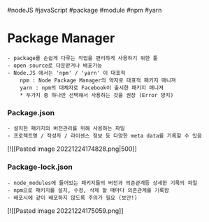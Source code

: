 #nodeJS #javaScript #package #module #npm #yarn

# Package Manager
	- package를 손쉽게 다루는 작업을 편리하게 사용하기 위한 툴
	- open source로 다운받거나 배포가능
	- Node.JS 에서는 'npm' / 'yarn' 이 대표적
		npm : Node Package Manager의 약자로 대표적 패키지 매니져
		yarn : npm의 대체자로 Facebook이 출시한 패키지 매니져
		* 두가지 중 하나만 선택해서 사용하는 것을 권장 (Error 방지)
### Package.json
	- 설치한 패키지의 버전관리를 위해 사용하는 파일
	- 프로젝트명 / 작성자 / 라이센스 정보 등 다양한 meta data를 기록할 수 있음
[![[Pasted image 20221224174828.png|500]]

### Package-lock.json
	- node_modules에 들어있는 패키지들의 버전과 의존관계등 상세한 기록의 파일
	- npm으로 패키지를 설치, 수정, 삭제 할 때마다 의존관계를 기록함
	- 배포시에 같이 배포하지 않도록 주의가 필요 (보안!)
[![[Pasted image 20221224175059.png]]